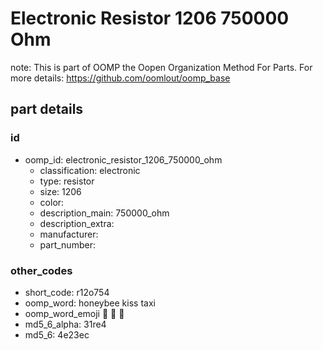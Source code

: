 # Electronic Resistor 1206 750000 Ohm  

note: This is part of OOMP the Oopen Organization Method For Parts. For more details: https://github.com/oomlout/oomp_base

##  part details





### id
* oomp_id: electronic_resistor_1206_750000_ohm
  * classification: electronic
  * type: resistor
  * size: 1206
  * color: 
  * description_main: 750000_ohm
  * description_extra: 
  * manufacturer: 
  * part_number: 

### other_codes
* short_code: r12o754
* oomp_word: honeybee kiss taxi
* oomp_word_emoji :honeybee: :kiss: :taxi:
* md5_6_alpha: 31re4
* md5_6: 4e23ec